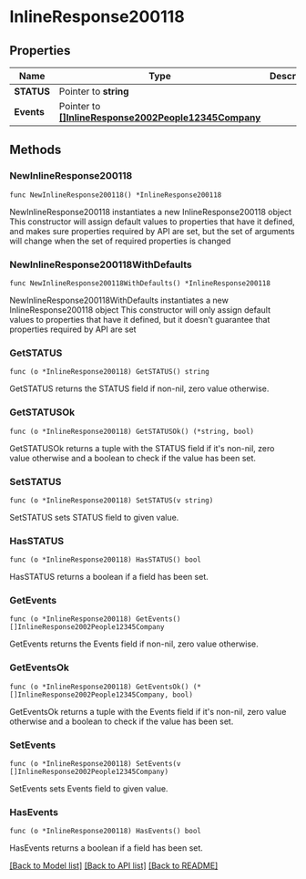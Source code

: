 # InlineResponse200118

## Properties

Name | Type | Description | Notes
------------ | ------------- | ------------- | -------------
**STATUS** | Pointer to **string** |  | [optional] 
**Events** | Pointer to [**[]InlineResponse2002People12345Company**](InlineResponse2002People12345Company.md) |  | [optional] 

## Methods

### NewInlineResponse200118

`func NewInlineResponse200118() *InlineResponse200118`

NewInlineResponse200118 instantiates a new InlineResponse200118 object
This constructor will assign default values to properties that have it defined,
and makes sure properties required by API are set, but the set of arguments
will change when the set of required properties is changed

### NewInlineResponse200118WithDefaults

`func NewInlineResponse200118WithDefaults() *InlineResponse200118`

NewInlineResponse200118WithDefaults instantiates a new InlineResponse200118 object
This constructor will only assign default values to properties that have it defined,
but it doesn't guarantee that properties required by API are set

### GetSTATUS

`func (o *InlineResponse200118) GetSTATUS() string`

GetSTATUS returns the STATUS field if non-nil, zero value otherwise.

### GetSTATUSOk

`func (o *InlineResponse200118) GetSTATUSOk() (*string, bool)`

GetSTATUSOk returns a tuple with the STATUS field if it's non-nil, zero value otherwise
and a boolean to check if the value has been set.

### SetSTATUS

`func (o *InlineResponse200118) SetSTATUS(v string)`

SetSTATUS sets STATUS field to given value.

### HasSTATUS

`func (o *InlineResponse200118) HasSTATUS() bool`

HasSTATUS returns a boolean if a field has been set.

### GetEvents

`func (o *InlineResponse200118) GetEvents() []InlineResponse2002People12345Company`

GetEvents returns the Events field if non-nil, zero value otherwise.

### GetEventsOk

`func (o *InlineResponse200118) GetEventsOk() (*[]InlineResponse2002People12345Company, bool)`

GetEventsOk returns a tuple with the Events field if it's non-nil, zero value otherwise
and a boolean to check if the value has been set.

### SetEvents

`func (o *InlineResponse200118) SetEvents(v []InlineResponse2002People12345Company)`

SetEvents sets Events field to given value.

### HasEvents

`func (o *InlineResponse200118) HasEvents() bool`

HasEvents returns a boolean if a field has been set.


[[Back to Model list]](../README.md#documentation-for-models) [[Back to API list]](../README.md#documentation-for-api-endpoints) [[Back to README]](../README.md)


